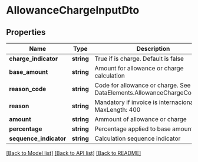 # AllowanceChargeInputDto

## Properties
Name | Type | Description | Notes
------------ | ------------- | ------------- | -------------
**charge_indicator** | **string** | True if is charge. Default is false | 
**base_amount** | **string** | Amount for allowance or charge calculation | [optional] 
**reason_code** | **string** | Code for allowance or charge. See DataElements.AllowanceChargeCodeType | 
**reason** | **string** | Mandatory if invoice is internacional; MaxLength: 400 | [optional] 
**amount** | **string** | Ammount of allowance or charge | 
**percentage** | **string** | Percentage applied to base amount | [optional] 
**sequence_indicator** | **string** | Calculation sequence indicator | 

[[Back to Model list]](../README.md#documentation-for-models) [[Back to API list]](../README.md#documentation-for-api-endpoints) [[Back to README]](../README.md)


